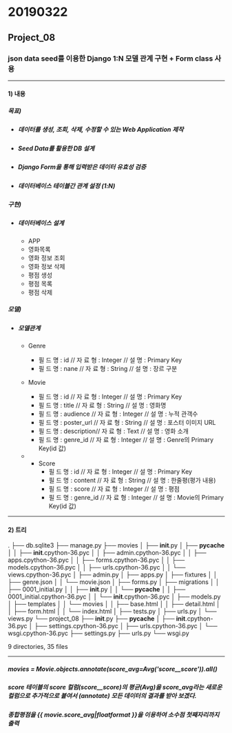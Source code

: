 # 20190322

## Project_08

### json data seed를 이용한 Django 1:N 모델 관계 구현 + Form class 사용

------



#### 1) 내용

##### 목표)

- ##### 데이터를 생성, 조회, 삭제, 수정할 수 있는 Web Application 제작

- ##### Seed Data를 활용한 DB 설계

- ##### Django Form을 통해 입력받은 데이터 유효성 검증

- ##### 데이터베이스 테이블간 관계 설정 (1:N)

##### 구현)

- ##### 데이터베이스 설계

  - APP
  - 영화목록
  - 영화 정보 조회
  - 영화 정보 삭제
  - 평점 생성
  - 평점 목록
  - 평점 삭제

##### 모델)

* ##### 모델관계

  * Genre
    * 필 드 명 : id           	//	자 료 형 : Integer	// 설 명 : Primary Key
    * 필 드 명 : nane             //        자 료 형 : String          // 설 명 : 장르 구분

  

  * Movie

    * 필 드 명 : id	          //	자 료 형 : Integer	// 설 명 : Primary Key
    * 필 드 명 : title              //        자 료 형 : String          // 설 명 : 영화명
    * 필 드 명 : audience    //        자 료 형 : Integer        // 설 명 : 누적 관객수
    * 필 드 명 : poster_url  //        자 료 형 : String          // 설 명 : 포스터 이미지 URL
    * 필 드 명 : description//        자 료 형 : Text             // 설 명 : 영화 소개
    * 필 드 명 : genre_id    //         자 료 형 : Integer        // 설 명 : Genre의 Primary Key(id 값)

    

  * - Score
      - 필 드 명 : id	          //	자 료 형 : Integer	// 설 명 : Primary Key
      - 필 드 명 : content       //        자 료 형 : String          // 설 명 : 한줄평(평가 내용)
      - 필 드 명 : score           //        자 료 형 : Integer        // 설 명 : 평점
      - 필 드 명 : genre_id    //         자 료 형 : Integer        // 설 명 : Movie의 Primary Key(id 값)	



------

#### 2) 트리

.
├── db.sqlite3
├── manage.py
├── movies
│   ├── __init__.py
│   ├── __pycache__
│   │   ├── __init__.cpython-36.pyc
│   │   ├── admin.cpython-36.pyc
│   │   ├── apps.cpython-36.pyc
│   │   ├── forms.cpython-36.pyc
│   │   ├── models.cpython-36.pyc
│   │   ├── urls.cpython-36.pyc
│   │   └── views.cpython-36.pyc
│   ├── admin.py
│   ├── apps.py
│   ├── fixtures
│   │   ├── genre.json
│   │   └── movie.json
│   ├── forms.py
│   ├── migrations
│   │   ├── 0001_initial.py
│   │   ├── __init__.py
│   │   └── __pycache__
│   │       ├── 0001_initial.cpython-36.pyc
│   │       └── __init__.cpython-36.pyc
│   ├── models.py
│   ├── templates
│   │   └── movies
│   │       ├── base.html
│   │       ├── detail.html
│   │       ├── form.html
│   │       └── index.html
│   ├── tests.py
│   ├── urls.py
│   └── views.py
└── project_08
    ├── __init__.py
    ├── __pycache__
    │   ├── __init__.cpython-36.pyc
    │   ├── settings.cpython-36.pyc
    │   ├── urls.cpython-36.pyc
    │   └── wsgi.cpython-36.pyc
    ├── settings.py
    ├── urls.py
    └── wsgi.py

9 directories, 35 files



------

##### movies = Movie.objects.annotate(score_avg=Avg('score__score')).all()

##### score 테이블의 score 컬럼(score__score)의 평균(Avg)을 score_avg라는 새로운 컬럼으로 추가적으로 붙여서 (annotate) 모든 데이터의 결과를 받아 보겠다.

##### 종합평점을 {{ movie.score_avg|floatformat }}을 이용하여 소수점 첫째자리까지 출력